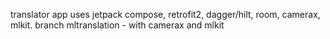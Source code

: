 translator app uses jetpack compose, retrofit2, dagger/hilt, room, camerax, mlkit.
branch mltranslation - with camerax and mlkit
